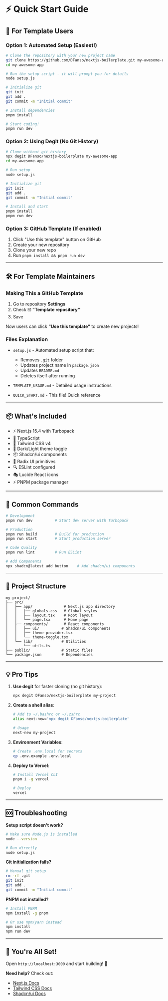 # ⚡ Quick Start Guide

## 🎯 For Template Users

### Option 1: Automated Setup (Easiest!)

```bash
# Clone the repository with your new project name
git clone https://github.com/DFanso/nextjs-boilerplate.git my-awesome-app
cd my-awesome-app

# Run the setup script - it will prompt you for details
node setup.js

# Initialize git
git init
git add .
git commit -m "Initial commit"

# Install dependencies
pnpm install

# Start coding!
pnpm run dev
```

### Option 2: Using Degit (No Git History)

```bash
# Clone without git history
npx degit DFanso/nextjs-boilerplate my-awesome-app
cd my-awesome-app

# Run setup
node setup.js

# Initialize git
git init
git add .
git commit -m "Initial commit"

# Install and start
pnpm install
pnpm run dev
```

### Option 3: GitHub Template (If enabled)

1. Click "Use this template" button on GitHub
2. Create your new repository
3. Clone your new repo
4. Run `pnpm install && pnpm run dev`

---

## 🛠️ For Template Maintainers

### Making This a GitHub Template

1. Go to repository **Settings**
2. Check ☑️ **"Template repository"**
3. Save

Now users can click **"Use this template"** to create new projects!

### Files Explanation

- `setup.js` - Automated setup script that:
  - Removes `.git` folder
  - Updates project name in `package.json`
  - Updates `README.md`
  - Deletes itself after running

- `TEMPLATE_USAGE.md` - Detailed usage instructions
- `QUICK_START.md` - This file! Quick reference

---

## 📦 What's Included

- ⚡ Next.js 15.4 with Turbopack
- 🔧 TypeScript
- 🎨 Tailwind CSS v4
- 🌙 Dark/Light theme toggle
- 📦 Shadcn/ui components
- 🎯 Radix UI primitives
- 🔍 ESLint configured
- 🎭 Lucide React icons
- ⚡ PNPM package manager

---

## 🚀 Common Commands

```bash
# Development
pnpm run dev          # Start dev server with Turbopack

# Production
pnpm run build        # Build for production
pnpm run start        # Start production server

# Code Quality
pnpm run lint         # Run ESLint

# Add Components
npx shadcn@latest add button    # Add shadcn/ui components
```

---

## 📁 Project Structure

```
my-project/
├── src/
│   ├── app/              # Next.js app directory
│   │   ├── globals.css   # Global styles
│   │   ├── layout.tsx    # Root layout
│   │   └── page.tsx      # Home page
│   ├── components/       # React components
│   │   ├── ui/          # Shadcn/ui components
│   │   ├── theme-provider.tsx
│   │   └── theme-toggle.tsx
│   └── lib/             # Utilities
│       └── utils.ts
├── public/              # Static files
└── package.json         # Dependencies
```

---

## 💡 Pro Tips

1. **Use degit** for faster cloning (no git history):
   ```bash
   npx degit DFanso/nextjs-boilerplate my-project
   ```

2. **Create a shell alias**:
   ```bash
   # Add to ~/.bashrc or ~/.zshrc
   alias next-new='npx degit DFanso/nextjs-boilerplate'
   
   # Usage
   next-new my-project
   ```

3. **Environment Variables**:
   ```bash
   # Create .env.local for secrets
   cp .env.example .env.local
   ```

4. **Deploy to Vercel**:
   ```bash
   # Install Vercel CLI
   pnpm i -g vercel
   
   # Deploy
   vercel
   ```

---

## 🆘 Troubleshooting

**Setup script doesn't work?**
```bash
# Make sure Node.js is installed
node --version

# Run directly
node setup.js
```

**Git initialization fails?**
```bash
# Manual git setup
rm -rf .git
git init
git add .
git commit -m "Initial commit"
```

**PNPM not installed?**
```bash
# Install PNPM
npm install -g pnpm

# Or use npm/yarn instead
npm install
npm run dev
```

---

## 🎉 You're All Set!

Open `http://localhost:3000` and start building! 🚀

**Need help?** Check out:
- [Next.js Docs](https://nextjs.org/docs)
- [Tailwind CSS Docs](https://tailwindcss.com/docs)
- [Shadcn/ui Docs](https://ui.shadcn.com)

